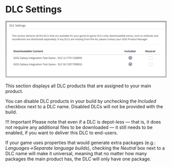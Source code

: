 # DLC Settings

![DLC Settings](_assets/bc-dlc-settings.png)

This section displays all DLC products that are assigned to your main product.

You can disable DLC products in your build by unchecking the *Included* checkbox next to a DLC name. Disabled DLCs will not be provided with the build.

!!! Important
    Please note that even if a DLC is depot-less — that is, it does not require any additional files to be downloaded — it still needs to be enabled, if you want to deliver this DLC to end-users.

If your game uses properties that would generate extra packages (e.g.: *Languages→Separate language builds*), checking the *Neutral* box next to a DLC name will make it universal, meaning that no matter how many packages the main product has, the DLC will only have one package.
